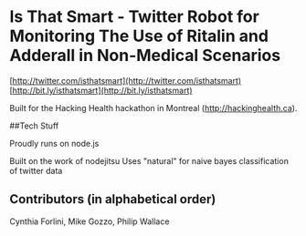 # Is That Smart - Twitter Robot for Monitoring The Use of Ritalin and Adderall in Non-Medical Scenarios

[http://twitter.com/isthatsmart](http://twitter.com/isthatsmart)
[http://bit.ly/isthatsmart](http://bit.ly/isthatsmart)

Built for the Hacking Health hackathon in Montreal (http://hackinghealth.ca).

##Tech Stuff

Proudly runs on node.js

Built on the work of nodejitsu
Uses "natural" for naive bayes classification of twitter data

## Contributors (in alphabetical order)

Cynthia Forlini, Mike Gozzo, Philip Wallace
